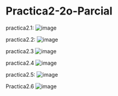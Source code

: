 # Practica2-2o-Parcial

practica2.1:
![image](https://github.com/user-attachments/assets/ec31f9ef-502d-4693-a1b5-343012e3d216)

practica2.2:
![image](https://github.com/user-attachments/assets/111388b5-f28e-44c4-b77b-212eab1ffa59)


practica2.3
![image](https://github.com/user-attachments/assets/d984dfe5-0997-4a74-81c2-56774ab11f04)


practica2.4
![image](https://github.com/user-attachments/assets/aaf2056a-01b5-4b9b-9cb1-6ca97686bbf9)


practica2.5:
![image](https://github.com/user-attachments/assets/bee47bac-3bd3-4daa-aaac-9b051b5bcb41)

Practica2.6
![image](https://github.com/user-attachments/assets/4490e95d-bec9-47ff-9c4b-c96586222d5b)
